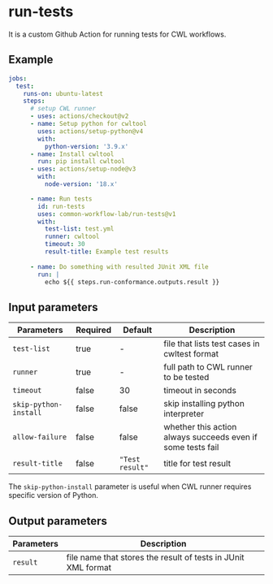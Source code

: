 # run-tests

It is a custom Github Action for running tests for CWL workflows.

## Example

```yaml
jobs:
  test:
    runs-on: ubuntu-latest
    steps:
      # setup CWL runner
      - uses: actions/checkout@v2
      - name: Setup python for cwltool
        uses: actions/setup-python@v4
        with:
          python-version: '3.9.x'
      - name: Install cwltool
        run: pip install cwltool
      - uses: actions/setup-node@v3
        with:
          node-version: '18.x'

      - name: Run tests
        id: run-tests
        uses: common-workflow-lab/run-tests@v1
        with:
          test-list: test.yml
          runner: cwltool
          timeout: 30
          result-title: Example test results
     
      - name: Do something with resulted JUnit XML file
        run: |
          echo ${{ steps.run-conformance.outputs.result }}
```

## Input parameters

| Parameters | Required | Default | Description |
|---|---|---|---|
| `test-list` | true | - | file that lists test cases in cwltest format |
| `runner` | true | - | full path to CWL runner to be tested |
| `timeout` | false | 30 | timeout in seconds |
| `skip-python-install` | false | false | skip installing python interpreter |
| `allow-failure` | false | false | whether this action always succeeds even if some tests fail |
| `result-title` | false | `"Test result"` | title for test result |

The `skip-python-install` parameter is useful when CWL runner requires specific version of Python.

## Output parameters

| Parameters | Description |
|---|---|
| `result` | file name that stores the result of tests in JUnit XML format |

